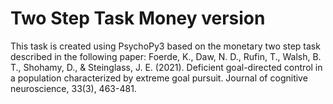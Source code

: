 # Two Step Task Money version
This task is created using PsychoPy3 based on the monetary two step task described in the following paper:
Foerde, K., Daw, N. D., Rufin, T., Walsh, B. T., Shohamy, D., & Steinglass, J. E. (2021). Deficient goal-directed control in a population characterized by extreme goal pursuit. Journal of cognitive neuroscience, 33(3), 463-481.
